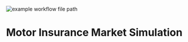![example workflow file path](https://github.com/jsun31/motor-insurance-market-simulation/workflows/motor-insurance-market-simulation/badge.svg)
# Motor Insurance Market Simulation
